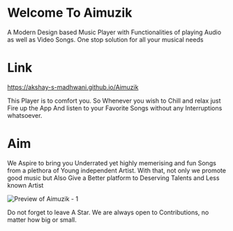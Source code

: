 # Welcome To Aimuzik

A Modern Design based Music Player
 with Functionalities of playing Audio
 as well as Video Songs. 
One stop solution for all your musical needs

# Link
https://akshay-s-madhwani.github.io/Aimuzik 

This Player is to comfort you. 
So Whenever you wish to Chill and relax
just Fire up the App
And listen to your Favorite Songs
without any Interruptions whatsoever.

# Aim
We Aspire to bring you Underrated yet highly
memerising and fun Songs from a plethora of
Young independent Artist.
With that, not only we promote good music
but Also Give a Better platform to Deserving Talents 
and Less known Artist

![Preview of Aimuzik - 1](https://www.dropbox.com/s/8let6ww2p1gze5a/Screenshot_2021-03-30-03-20-56.png?raw=1)

Do not forget to leave A Star. 
We are always open to Contributions,
no matter how big or small.
